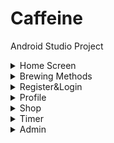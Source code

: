 # Caffeine
Android Studio Project

<details>
  <summary>Home Screen</summary>

 <p align="center">
  <img src="ss1.png" width="50%">.
</p>
<p align="center">
  <img src="ss2.png" width="50%">.</p>

</details>

<details>
  <summary>Brewing Methods</summary>

 <p align="center">
  <img src="ss3.png" width="50%">.
</p>

<p align="center">
  <img src="ss4.png" width="50%">.
</p>
<p align="center">
  <img src="ss5.png" width="50%">.
</p>
</details>
<details>
  <summary>Register&Login</summary>

  <p align="center">
  <img src="ss6.png" width="50%">.
</p>
<p align="center">
  <img src="ss7.png" width="50%">.
</p>
</details>
<details>
  <summary>Profile</summary>

 <p align="center">
  <img src="ss8.png" width="50%">.
</p>
<p align="center">
  <img src="ss9.png" width="50%">.
</p>
</details>
<details>
  <summary>Shop</summary>

 <p align="center">
  <img src="ss10.png" width="50%">.
</p>
<p align="center">
  <img src="ss11.png" width="50%">.
</p>
<p align="center">
  <img src="ss12.png" width="50%">.
</p>
<p align="center">
  <img src="ss13.png" width="50%">.
</p>
<p align="center">
  <img src="ss14.png" width="50%">.
</p>
</details>
<details>
  <summary>Timer</summary>

  <p align="center">
  <img src="ss15.png" width="50%">.
</p>
<p align="center">
  <img src="ss16.png" width="50%">.
</p>
</details>
<details>
  <summary>Admin</summary>

 <p align="center">
  <img src="ss17.png" width="50%">.
</p>
</details>






